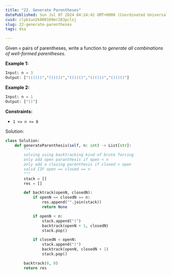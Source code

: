 ```yaml
---
title: "22. Generate Parentheses"
datePublished: Sun Jul 07 2024 04:24:42 GMT+0000 (Coordinated Universal Time)
cuid: clyb1un2k000109mr283pclsj
slug: 22-generate-parentheses
tags: dsa

---
```


Given `n` pairs of parentheses, write a function to *generate all combinations of well-formed parentheses*.

**Example 1:**

```python
Input: n = 3
Output: ["((()))","(()())","(())()","()(())","()()()"]
```

**Example 2:**

```python
Input: n = 1
Output: ["()"]
```

**Constraints:**

* `1 <= n <= 8`
    

Solution:

```python
class Solution:
    def generateParenthesis(self, n: int) -> List[str]:
        """
        solving using backtracking kind of brute forcing
        only add open paranthesis if open < n
        only add a closing parenthesis if closed < open
        valid IIF open == closed == n
        """
        stack = []
        res = []

        def backtrack(openN, closedN):
            if openN == closedN == n:
                res.append("".join(stack))
                return None

            if openN < n:
                stack.append("(")
                backtrack(openN + 1, closedN)
                stack.pop()

            if closedN < openN:
                stack.append(")")
                backtrack(openN, closedN + 1)
                stack.pop()

        backtrack(0, 0)
        return res
```
